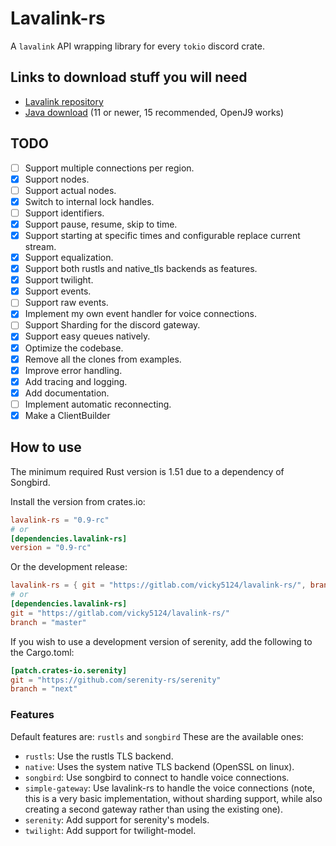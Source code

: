 # Lavalink-rs

A `lavalink` API wrapping library for every `tokio` discord crate.

## Links to download stuff you will need

- [Lavalink repository](https://github.com/freyacodes/Lavalink)
- [Java download](https://adoptopenjdk.net/) (11 or newer, 15 recommended, OpenJ9 works)

## TODO

- [ ] Support multiple connections per region.
- [X] Support nodes.
- [ ] Support actual nodes.
- [X] Switch to internal lock handles.
- [ ] Support identifiers.
- [X] Support pause, resume, skip to time.
- [X] Support starting at specific times and configurable replace current stream.
- [X] Support equalization.
- [X] Support both rustls and native_tls backends as features.
- [X] Support twilight.
- [X] Support events.
- [ ] Support raw events.
- [X] Implement my own event handler for voice connections.
- [ ] Support Sharding for the discord gateway.
- [X] Support easy queues natively.
- [X] Optimize the codebase.
- [X] Remove all the clones from examples.
- [X] Improve error handling.
- [X] Add tracing and logging.
- [X] Add documentation.
- [ ] Implement automatic reconnecting.
- [X] Make a ClientBuilder

## How to use

The minimum required Rust version is 1.51 due to a dependency of Songbird.

Install the version from crates.io:

```toml
lavalink-rs = "0.9-rc"
# or
[dependencies.lavalink-rs]
version = "0.9-rc"
```

Or the development release:

```toml
lavalink-rs = { git = "https://gitlab.com/vicky5124/lavalink-rs/", branch = "master"}
# or
[dependencies.lavalink-rs]
git = "https://gitlab.com/vicky5124/lavalink-rs/"
branch = "master"
```

If you wish to use a development version of serenity, add the following to the Cargo.toml:

```toml
[patch.crates-io.serenity]
git = "https://github.com/serenity-rs/serenity"
branch = "next"
```

### Features

Default features are: `rustls` and `songbird`
These are the available ones:

- `rustls`: Use the rustls TLS backend.
- `native`: Uses the system native TLS backend (OpenSSL on linux).
- `songbird`: Use songbird to connect to handle voice connections.
- `simple-gateway`: Use lavalink-rs to handle the voice connections (note, this is a very basic implementation, without sharding support, while also creating a second gateway rather than using the existing one).
- `serenity`: Add support for serenity's models.
- `twilight`: Add support for twilight-model.
